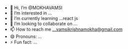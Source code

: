 - 👋 Hi, I’m @MOKHAVAMSI
- 👀 I’m interested in ...
- 🌱 I’m currently learning ...react js
- 💞️ I’m looking to collaborate on ...
- 📫 How to reach me ...vamsikrishnamokha@gmail.com
- 😄 Pronouns: ...
- ⚡ Fun fact: ...

<!---
MOKHAVAMSI/MOKHAVAMSI is a ✨ special ✨ repository because its `README.md` (this file) appears on your GitHub profile.
You can click the Preview link to take a look at your changes.
--->
